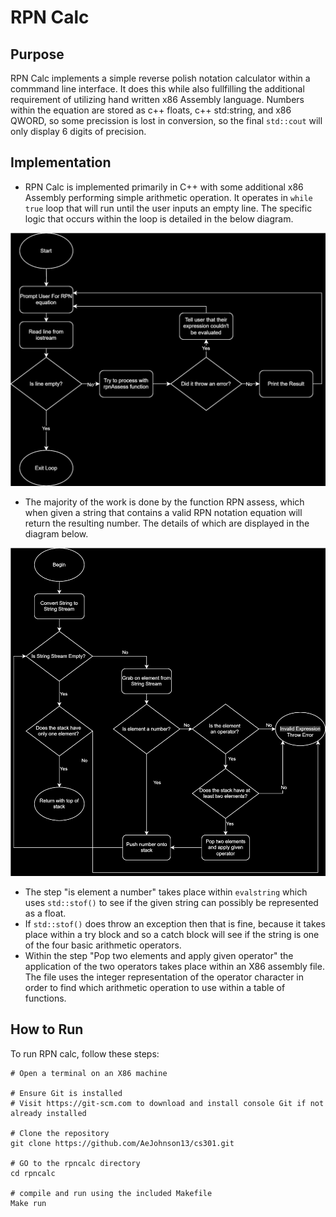 # RPN Calc 

## Purpose
  RPN Calc implements a simple reverse polish notation calculator within a commmand line interface. It does this while also fullfilling the additional requirement of utilizing hand written x86 Assembly language. Numbers within the equation are stored as c++ floats, c++ std:string, and x86 QWORD, so some precission is lost in conversion, so the final `std::cout` will only display 6 digits of precision.
## Implementation 
* RPN Calc is implemented primarily in C++ with some additional x86 Assembly performing simple arithmetic operation. It operates in `while true` loop that will run until the user inputs an empty line. The specific logic that occurs within the loop is detailed in the below diagram. 


<img src="./assets/RPN Assess.svg">

* The majority of the work is done by the function RPN assess, which when given a string that contains a valid RPN notation equation will return the resulting number. The details of which are displayed in the diagram below. 


<img src="./assets/RPN Calc.svg"> 


* The step "is element a number" takes place within `evalstring` which uses `std::stof()` to see if the given string can possibly be represented as a float.
* If `std::stof()` does throw an exception then that is fine, because it takes place within a try block and so a catch block will see if the string is one of the four basic arithmetic operators.
* Within the step "Pop two elements and apply given operator" the application of the two operators takes place within an X86 assembly file. The file uses the integer representation of the operator character in order to find which arithmetic operation to use within a table of functions. 

## How to Run
To run RPN calc, follow these steps: 
```shell
# Open a terminal on an X86 machine

# Ensure Git is installed
# Visit https://git-scm.com to download and install console Git if not already installed

# Clone the repository 
git clone https://github.com/AeJohnson13/cs301.git

# GO to the rpncalc directory
cd rpncalc

# compile and run using the included Makefile
Make run
```


